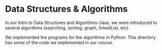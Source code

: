 # Data Structures & Algorithms
In our Intro to Data Structures and Algorithms class, we were introduced to several algorithms (searching, sorting, graph, linkedList, etc).

We implemented the programs for the algorithms in Python. This directory has some of the code we implemented in our course.

